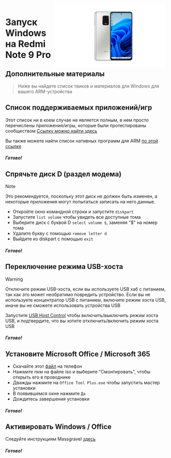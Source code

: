 <img align="right" src="https://github.com/Rubanoxd/Port-Windows-11-redmi-note-9_pro/blob/main/Miatoll.png" width="350" alt="Windows 11 Running On A Redmi Note 9 Pro">

# Запуск Windows на Redmi Note 9 Pro

## Дополнительные материалы
> Ниже вы найдете список твиков и материалов для Windows для вашего ARM-устройства

## Список поддерживаемых приложений/игр
Этот список ни в коем случае не является полным, в нем просто перечислены приложения/игры, которые были протестированы сообществом
[Ссылку можно найти здесь](https://docs.google.com/spreadsheets/d/1XYuoySgYQE0HL573sA-0RGMX7I4lt5rWJuQ8Z8yRJNY/edit?usp=drivesdk)

Вы также можете найти список нативных программ для ARM [по этой ссылке](https://armrepo.ver.lt/)

##### Готово!

## Спрячьте диск D (раздел модема)
> [!NOTE]
> Это рекомендуется, поскольку этот диск не должен быть изменен, а некоторые приложения могут попытаться записать на него данные.

- Откройте окно командной строки и запустите ```diskpart```
- Запустите ```list volume``` чтобы увидеть все доступные тома
- Выберите диск с буквой D ```select volume $```, заменяя "$" на номер тома
- Удалите букву с помощью ```remove letter d```
- Выйдите из diskpart с помощью ```exit```

##### Готово!

## Переключение режима USB-хоста
> [!Warning]
> Отключите режим USB-хоста, если вы используете USB хаб с питанием, так как это может необратимо повредить устройство. Если вы не используете концентратор USB с питанием, включите режим хоста USB, иначе вы не сможете использовать устройства USB

Запустите [USB Host Control](https://github.com/Rubanoxd/Port-Windows-11-redmi-note-9_pro/releases/tag/usbhost) чтобы включить/выключить режим хоста USB, и подтвердите, что вы хотите отключить/включить режим хоста USB

##### Готово!

## Установите Microsoft Office / Microsoft 365
- Скачайте этот [файл](https://mega.nz/file/hjAiSL4T#G7kOKpsUFpyL2UW9RQmY2e96urcQW5xZKdc7ciaNOy8) на телефон
- Нажмите пкм на файле iso и выберите "Смонтировать", чтобы открыть его в проводнике
- Дважды нажмите на ```Office Tool Plus.exe``` чтобы запустить мастер установки
- В появившемся окне нажмите `Да`
- Дождитесь завершения установки

##### Готово!

## Активировать Windows / Office
Следуйте инструкциям Massgravel [здесь](https://github.com/massgravel/Microsoft-Activation-Scripts)

##### Готово!
